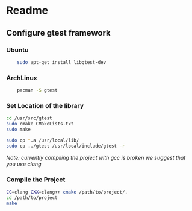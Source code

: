 # Readme

## Configure gtest framework



### Ubuntu
```bash
    sudo apt-get install libgtest-dev
```

### ArchLinux
```bash
    pacman -S gtest
```
### Set Location of the library
```bash
cd /usr/src/gtest
sudo cmake CMakeLists.txt
sudo make

sudo cp *.a /usr/local/lib/
sudo cp ../gtest /usr/local/include/gtest -r
```

*Note: currently compiling the project with gcc is broken we suggest that you use clang*
### Compile the Project
```bash
CC=clang CXX=clang++ cmake /path/to/project/.
cd /path/to/project
make
```
